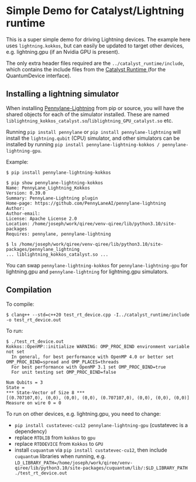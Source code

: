 # Simple Demo for Catalyst/Lightning runtime

This is a super simple demo for driving Lightning devices. The example here uses `lightning.kokkos`, but can easily be updated to target other devices, e.g. lightning.gpu (if an Nvidia GPU is present). 

The only extra header files required are the `../catalyst_runtime/include`, which contains the include files from the [Catalyst Runtime ](https://github.com/PennyLaneAI/catalyst/tree/main/runtime/include) (for the QuantumDevice interface).

## Installing a lightning simulator

When installing [Pennylane-Lightning](https://github.com/PennyLaneAI/pennylane-lightning) from pip or source, you will have the shared objects for each of the simulator installed. These are named `liblightning_kokkos_catalyst.so`/`liblightning_GPU_catalyst.so` etc. 

Running `pip install pennylane` or `pip install pennylane-lightning` will install the `lightning.qubit` (CPU) simulator, and other simulators can be installed by running `pip install pennylane-lightning-kokkos / pennylane-lightning-gpu`.

Example:
```
$ pip install pennylane-lightning-kokkos

$ pip show pennylane-lightning-kokkos
Name: PennyLane_Lightning_Kokkos
Version: 0.39.0
Summary: PennyLane-Lightning plugin
Home-page: https://github.com/PennyLaneAI/pennylane-lightning
Author: 
Author-email: 
License: Apache License 2.0
Location: /home/joseph/work/qiree/venv-qiree/lib/python3.10/site-packages
Requires: pennylane, pennylane-lightning

$ ls /home/joseph/work/qiree/venv-qiree/lib/python3.10/site-packages/pennylane_lightning
... liblightning_kokkos_catalyst.so ...
```

You can swap `pennylane-lightning-kokkos` for `pennylane-lightning-gpu` for lightning.gpu and `pennylane-lightning` for lightning.gpu simulators.

## Compilation

To compile:

```
$ clang++ --std=c++20 test_rt_device.cpp -I../catalyst_runtime/include -o test_rt_device.out
```

To run:

```
$ ./test_rt_device.out 
Kokkos::OpenMP::initialize WARNING: OMP_PROC_BIND environment variable not set
  In general, for best performance with OpenMP 4.0 or better set OMP_PROC_BIND=spread and OMP_PLACES=threads
  For best performance with OpenMP 3.1 set OMP_PROC_BIND=true
  For unit testing set OMP_PROC_BIND=false

Num Qubits = 3
State = 
*** State-Vector of Size 8 ***
[(0.707107,0), (0,0), (0,0), (0,0), (0.707107,0), (0,0), (0,0), (0,0)]
Measure on wire 0 = 0
```

To run on other devices, e.g. lightning.gpu, you need to change:
- `pip install custatevec-cu12 pennylane-lightning-gpu` (custatevec is a dependency)
- replace `RTDLIB` from `kokkos` to `gpu`
- replace `RTDDEVICE` from `Kokkos` to `GPU`
- install `cuquantum` via `pip install custatevec-cu12`, then include `cuquantum` libraries when running, e.g. `LD_LIBRARY_PATH=/home/joseph/work/qiree/venv-qiree/lib/python3.10/site-packages/cuquantum/lib/:$LD_LIBRARY_PATH ./test_rt_device.out`
